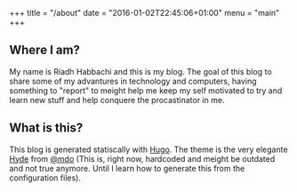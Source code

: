 +++
title = "/about"
date = "2016-01-02T22:45:06+01:00"
menu = "main"
+++

## Where I am?

My name is Riadh Habbachi and this is my blog. The goal of this blog to share
some of my advantures in technology and computers, having something to "report"
to meight help me keep my self motivated to try and learn new stuff and help
conquere the procastinator in me.

## What is this?

This blog is generated statiscally with [Hugo](gohugo.io). The theme is the
very elegante [Hyde](https://github.com/spf13/hyde) from
[@mdo](http://twitter.com/mdo) (This is, right now, hardcoded and meight be
outdated and not true anymore. Until I learn how to generate this from the
configuration files).
